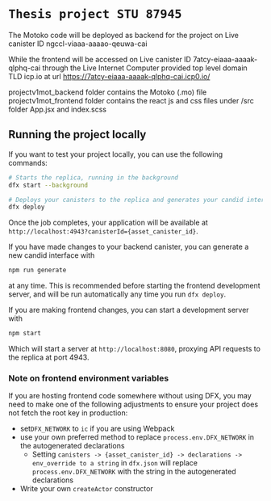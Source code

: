# `Thesis project STU 87945`

The Motoko code will be deployed as backend for the project on Live canister ID ngccl-viaaa-aaaao-qeuwa-cai

While the frontend will be accessed on Live canister ID 7atcy-eiaaa-aaaak-qlphq-cai through the Live Internet Computer provided top level domain TLD icp.io at url https://7atcy-eiaaa-aaaak-qlphq-cai.icp0.io/ 


projectv1mot_backend folder contains the Motoko (.mo) file
projectv1mot_frontend folder contains the react js and css files under /src folder App.jsx and index.scss


## Running the project locally

If you want to test your project locally, you can use the following commands:

```bash
# Starts the replica, running in the background
dfx start --background

# Deploys your canisters to the replica and generates your candid interface
dfx deploy
```

Once the job completes, your application will be available at `http://localhost:4943?canisterId={asset_canister_id}`.

If you have made changes to your backend canister, you can generate a new candid interface with

```bash
npm run generate
```

at any time. This is recommended before starting the frontend development server, and will be run automatically any time you run `dfx deploy`.

If you are making frontend changes, you can start a development server with

```bash
npm start
```

Which will start a server at `http://localhost:8080`, proxying API requests to the replica at port 4943.

### Note on frontend environment variables

If you are hosting frontend code somewhere without using DFX, you may need to make one of the following adjustments to ensure your project does not fetch the root key in production:

- set`DFX_NETWORK` to `ic` if you are using Webpack
- use your own preferred method to replace `process.env.DFX_NETWORK` in the autogenerated declarations
  - Setting `canisters -> {asset_canister_id} -> declarations -> env_override to a string` in `dfx.json` will replace `process.env.DFX_NETWORK` with the string in the autogenerated declarations
- Write your own `createActor` constructor
